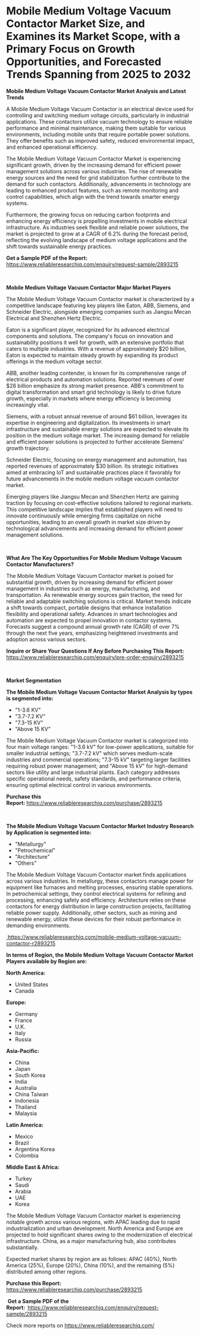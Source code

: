 <p><h1>Mobile Medium Voltage Vacuum Contactor Market Size, and Examines its Market Scope, with a Primary Focus on Growth Opportunities, and Forecasted Trends Spanning from 2025 to 2032</h1></p><p><strong>Mobile Medium Voltage Vacuum Contactor Market Analysis and Latest Trends</strong></p>
<p><p>A Mobile Medium Voltage Vacuum Contactor is an electrical device used for controlling and switching medium voltage circuits, particularly in industrial applications. These contactors utilize vacuum technology to ensure reliable performance and minimal maintenance, making them suitable for various environments, including mobile units that require portable power solutions. They offer benefits such as improved safety, reduced environmental impact, and enhanced operational efficiency.</p><p>The Mobile Medium Voltage Vacuum Contactor Market is experiencing significant growth, driven by the increasing demand for efficient power management solutions across various industries. The rise of renewable energy sources and the need for grid stabilization further contribute to the demand for such contactors. Additionally, advancements in technology are leading to enhanced product features, such as remote monitoring and control capabilities, which align with the trend towards smarter energy systems.</p><p>Furthermore, the growing focus on reducing carbon footprints and enhancing energy efficiency is propelling investments in mobile electrical infrastructure. As industries seek flexible and reliable power solutions, the market is projected to grow at a CAGR of 6.2% during the forecast period, reflecting the evolving landscape of medium voltage applications and the shift towards sustainable energy practices.</p></p>
<p><strong>Get a Sample PDF of the Report:&nbsp;</strong> <a href="https://www.reliableresearchiq.com/enquiry/request-sample/2893215?utm_campaign=3066&utm_medium=2&utm_source=Github&utm_content=ia&utm_term=15032025&utm_id=mobile-medium-voltage-vacuum-contactor">https://www.reliableresearchiq.com/enquiry/request-sample/2893215</a></p>
<p>&nbsp;</p>
<p><strong>Mobile Medium Voltage Vacuum Contactor Major Market Players</strong></p>
<p><p>The Mobile Medium Voltage Vacuum Contactor market is characterized by a competitive landscape featuring key players like Eaton, ABB, Siemens, and Schneider Electric, alongside emerging companies such as Jiangsu Mecan Electrical and Shenzhen Hertz Electric.</p><p>Eaton is a significant player, recognized for its advanced electrical components and solutions. The company's focus on innovation and sustainability positions it well for growth, with an extensive portfolio that caters to multiple industries. With a revenue of approximately $20 billion, Eaton is expected to maintain steady growth by expanding its product offerings in the medium voltage sector.</p><p>ABB, another leading contender, is known for its comprehensive range of electrical products and automation solutions. Reported revenues of over $28 billion emphasize its strong market presence. ABB's commitment to digital transformation and smart grid technology is likely to drive future growth, especially in markets where energy efficiency is becoming increasingly vital.</p><p>Siemens, with a robust annual revenue of around $61 billion, leverages its expertise in engineering and digitalization. Its investments in smart infrastructure and sustainable energy solutions are expected to elevate its position in the medium voltage market. The increasing demand for reliable and efficient power solutions is projected to further accelerate Siemens' growth trajectory.</p><p>Schneider Electric, focusing on energy management and automation, has reported revenues of approximately $30 billion. Its strategic initiatives aimed at embracing IoT and sustainable practices place it favorably for future advancements in the mobile medium voltage vacuum contactor market.</p><p>Emerging players like Jiangsu Mecan and Shenzhen Hertz are gaining traction by focusing on cost-effective solutions tailored to regional markets. This competitive landscape implies that established players will need to innovate continuously while emerging firms capitalize on niche opportunities, leading to an overall growth in market size driven by technological advancements and increasing demand for efficient power management solutions.</p></p>
<p>&nbsp;</p>
<p><strong>What Are The Key Opportunities For Mobile Medium Voltage Vacuum Contactor Manufacturers?</strong></p>
<p><p>The Mobile Medium Voltage Vacuum Contactor market is poised for substantial growth, driven by increasing demand for efficient power management in industries such as energy, manufacturing, and transportation. As renewable energy sources gain traction, the need for reliable and adaptable switching solutions is critical. Market trends indicate a shift towards compact, portable designs that enhance installation flexibility and operational safety. Advances in smart technologies and automation are expected to propel innovation in contactor systems. Forecasts suggest a compound annual growth rate (CAGR) of over 7% through the next five years, emphasizing heightened investments and adoption across various sectors.</p></p>
<p><strong>Inquire or Share Your Questions If Any Before Purchasing This Report:</strong> <a href="https://www.reliableresearchiq.com/enquiry/pre-order-enquiry/2893215?utm_campaign=3066&utm_medium=2&utm_source=Github&utm_content=ia&utm_term=15032025&utm_id=mobile-medium-voltage-vacuum-contactor">https://www.reliableresearchiq.com/enquiry/pre-order-enquiry/2893215</a></p>
<p>&nbsp;</p>
<p><strong>Market Segmentation</strong></p>
<p><strong>The Mobile Medium Voltage Vacuum Contactor Market Analysis by types is segmented into:</strong></p>
<p><ul><li>"1-3.6 KV"</li><li>"3.7-7.2 KV"</li><li>"7.3-15 KV"</li><li>"Above 15 KV"</li></ul></p>
<p><p>The Mobile Medium Voltage Vacuum Contactor market is categorized into four main voltage ranges: "1-3.6 kV" for low-power applications, suitable for smaller industrial settings; "3.7-7.2 kV" which serves medium-scale industries and commercial operations; "7.3-15 kV" targeting larger facilities requiring robust power management; and "Above 15 kV" for high-demand sectors like utility and large industrial plants. Each category addresses specific operational needs, safety standards, and performance criteria, ensuring optimal electrical control in various environments.</p></p>
<p><strong>Purchase this Report:&nbsp;</strong><a href="https://www.reliableresearchiq.com/purchase/2893215?utm_campaign=3066&utm_medium=2&utm_source=Github&utm_content=ia&utm_term=15032025&utm_id=mobile-medium-voltage-vacuum-contactor">https://www.reliableresearchiq.com/purchase/2893215</a></p>
<p>&nbsp;</p>
<p><strong>The Mobile Medium Voltage Vacuum Contactor Market Industry Research by Application is segmented into:</strong></p>
<p><ul><li>"Metallurgy"</li><li>"Petrochemical"</li><li>"Architecture"</li><li>"Others"</li></ul></p>
<p><p>The Mobile Medium Voltage Vacuum Contactor market finds applications across various industries. In metallurgy, these contactors manage power for equipment like furnaces and melting processes, ensuring stable operations. In petrochemical settings, they control electrical systems for refining and processing, enhancing safety and efficiency. Architecture relies on these contactors for energy distribution in large construction projects, facilitating reliable power supply. Additionally, other sectors, such as mining and renewable energy, utilize these devices for their robust performance in demanding environments.</p></p>
<p><a href="https://www.reliableresearchiq.com/mobile-medium-voltage-vacuum-contactor-r2893215?utm_campaign=3066&utm_medium=2&utm_source=Github&utm_content=ia&utm_term=15032025&utm_id=mobile-medium-voltage-vacuum-contactor">&nbsp;https://www.reliableresearchiq.com/mobile-medium-voltage-vacuum-contactor-r2893215</a></p>
<p><strong>In terms of Region, the Mobile Medium Voltage Vacuum Contactor Market Players available by Region are:</strong></p>
<p>
    <p> <strong> North America: </strong>
        <ul>
            <li>United States</li>
            <li>Canada</li>
        </ul>
        </p> 
    <p> <strong> Europe: </strong>
        <ul>
            <li>Germany</li>
            <li>France</li>
            <li>U.K.</li>
            <li>Italy</li>
            <li>Russia</li>
        </ul>
        </p> 
    <p> <strong> Asia-Pacific: </strong>
        <ul>
            <li>China</li>
            <li>Japan</li>
            <li>South Korea</li>
            <li>India</li>
            <li>Australia</li>
            <li>China Taiwan</li>
            <li>Indonesia</li>
            <li>Thailand</li>
            <li>Malaysia</li>
        </ul>
        </p> 
    <p> <strong> Latin America: </strong>
        <ul>
            <li>Mexico</li>
            <li>Brazil</li>
            <li>Argentina Korea</li>
            <li>Colombia</li>
        </ul>
        </p> 
    <p> <strong> Middle East & Africa: </strong>
        <ul>
            <li>Turkey</li>
            <li>Saudi</li>
            <li>Arabia</li>
            <li>UAE</li>
            <li>Korea</li>
        </ul>
    </p>
    </p>
<p><p>The Mobile Medium Voltage Vacuum Contactor market is experiencing notable growth across various regions, with APAC leading due to rapid industrialization and urban development. North America and Europe are projected to hold significant shares owing to the modernization of electrical infrastructure. China, as a major manufacturing hub, also contributes substantially. </p><p>Expected market shares by region are as follows: APAC (40%), North America (25%), Europe (20%), China (10%), and the remaining (5%) distributed among other regions.</p></p>
<p><strong>Purchase this Report: </strong><a href="https://www.reliableresearchiq.com/purchase/2893215?utm_campaign=3066&utm_medium=2&utm_source=Github&utm_content=ia&utm_term=15032025&utm_id=mobile-medium-voltage-vacuum-contactor">https://www.reliableresearchiq.com/purchase/2893215</a></p>
<p>&nbsp;<strong>Get a Sample PDF of the Report:&nbsp;&nbsp;</strong><a href="https://www.reliableresearchiq.com/enquiry/request-sample/2893215?utm_campaign=3066&utm_medium=2&utm_source=Github&utm_content=ia&utm_term=15032025&utm_id=mobile-medium-voltage-vacuum-contactor">https://www.reliableresearchiq.com/enquiry/request-sample/2893215</a></p>
<p><strong></strong></p>
<p>Check more reports on <a href="https://www.reliableresearchiq.com/?utm_campaign=3066&utm_medium=2&utm_source=Github&utm_content=ia&utm_term=15032025&utm_id=mobile-medium-voltage-vacuum-contactor">https://www.reliableresearchiq.com/</a></p>